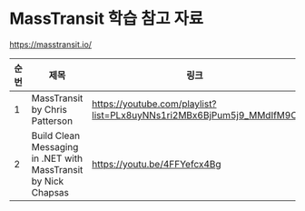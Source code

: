 # MassTransit 학습 참고 자료

https://masstransit.io/

| 순번 | 제목 | 링크 | 비고 |
| ---| --- | --- | --- |
| 1 | MassTransit by Chris Patterson  | https://youtube.com/playlist?list=PLx8uyNNs1ri2MBx6BjPum5j9_MMdIfM9C | - |
| 2 | Build Clean Messaging in .NET with MassTransit by Nick Chapsas | https://youtu.be/4FFYefcx4Bg | - |

